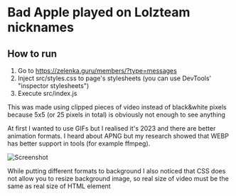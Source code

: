 # Bad Apple played on Lolzteam nicknames

## How to run
1. Go to <https://zelenka.guru/members/?type=messages>
2. Inject src/styles.css to page's stylesheets (you can use DevTools' "inspector stylesheets")
3. Execute src/index.js

This was made using clipped pieces of video instead of black&white pixels because 5x5 (or 25 pixels in total) is obviously not enough to see anything

At first I wanted to use GIFs but I realised it's 2023 and there are better animation formats. I heard about APNG but my research showed that WEBP has better support in tools (for example ffmpeg). 

![Screenshot](https://user-images.githubusercontent.com/59040542/221032165-2a9002bc-47b6-400b-a80c-a69fa0662e2f.png)

While putting different formats to background I also noticed that CSS does not allow you to resize background image, so real size of video must be the same as real size of HTML element

